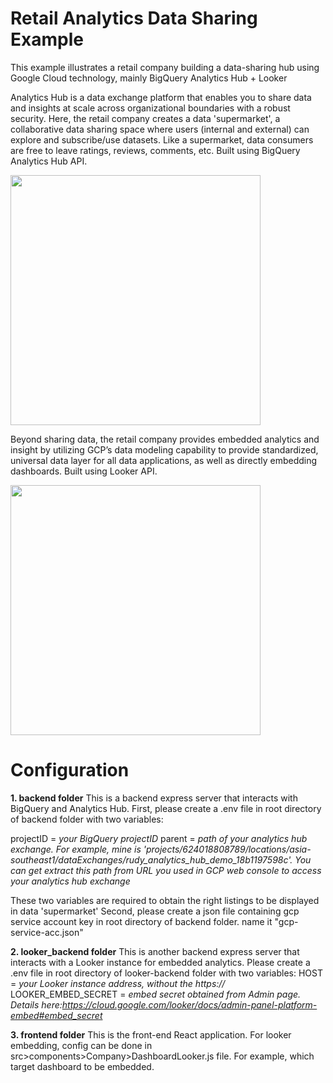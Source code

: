 # Retail Analytics Data Sharing Example
This example illustrates a retail company building a data-sharing hub using Google Cloud technology, mainly BigQuery Analytics Hub + Looker 

Analytics Hub is a data exchange platform that enables you to share data and insights at scale across organizational boundaries with a robust security. Here, the retail company creates a data 'supermarket', a collaborative data sharing space where users (internal and external) can explore and subscribe/use datasets. Like a supermarket, data consumers are free to leave ratings, reviews, comments, etc. Built using BigQuery Analytics Hub API.

<img src="https://github.com/rudylimxl/game_analytics/assets/103036639/4cf099ae-9fc8-4797-9984-d3c9b2d9444f" height="400"/>


Beyond sharing data, the retail company provides embedded analytics and insight by utilizing GCP’s data modeling capability to provide standardized, universal data layer for all data applications, as well as directly embedding dashboards. Built using Looker API.

<img src="https://github.com/rudylimxl/game_analytics/assets/103036639/6a16df57-2360-4083-ae07-fc3b1c89e249" height="400"/>



# Configuration
**1. backend folder**
This is a backend express server that interacts with BigQuery and Analytics Hub.
First, please create a .env file in root directory of backend folder with two variables:

projectID = *your BigQuery projectID*
parent = *path of your analytics hub exchange. For example, mine is 'projects/624018808789/locations/asia-southeast1/dataExchanges/rudy_analytics_hub_demo_18b1197598c'. You can get extract this path from URL you used in GCP web console to access your analytics hub exchange*

These two variables are required to obtain the right listings to be displayed in data 'supermarket'
Second, please create a json file containing gcp service account key in root directory of backend folder. name it "gcp-service-acc.json"

**2. looker_backend folder**
This is another backend express server that interacts with a Looker instance for embedded analytics.
Please create a .env file in root directory of looker-backend folder with two variables:
HOST = *your Looker instance address, without the https://*
LOOKER_EMBED_SECRET = *embed secret obtained from Admin page. Details here:https://cloud.google.com/looker/docs/admin-panel-platform-embed#embed_secret*

**3. frontend folder**
This is the front-end React application.
For looker embedding, config can be done in src>components>Company>DashboardLooker.js file.
For example, which target dashboard to be embedded.

